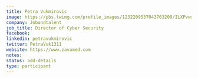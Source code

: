 ```yaml
---
title: Petra Vukmirovic
image: https://pbs.twimg.com/profile_images/1232209537043763200/ILXPvwxO_400x400.jpg
company: Jobandtalent
job_title: Director of Cyber Security
facebook:
linkedin: petravukmirovic
twitter: PetraVuk1311
website: https://www.zavamed.com
notes:
status: add-details
type: participant
---
```


<!-- put more details about participant here -->
